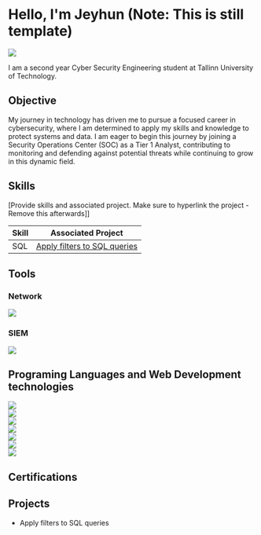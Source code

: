 # Hello, I'm Jeyhun (Note: This is still template)
<a href="www.linkedin.com/in/jeyhun-mustafayev-b6584b279"><img src="https://img.shields.io/badge/-LinkedIn-0072b1?&style=for-the-badge&logo=linkedin&logoColor=white" /></a>

I am a second year Cyber Security Engineering student at Tallinn University of Technology. 

## Objective

My journey in technology has driven me to pursue a focused career in cybersecurity, where I am determined to apply my skills and knowledge to protect systems and data. I am eager to begin this journey by joining a Security Operations Center (SOC) as a Tier 1 Analyst, contributing to monitoring and defending against potential threats while continuing to grow in this dynamic field.

## Skills
[Provide skills and associated project. Make sure to hyperlink the project - Remove this afterwards]]

| Skill                                         | Associated Project         |
|-----------------------------------------------|----------------------------|
| SQL       | <a href="https://github.com/MJeyhun/Apply-filters-to-SQL-queries">Apply filters to SQL queries</a>|



## Tools


### Network
<div>
    <img src="https://img.shields.io/badge/-Wireshark-1679A7?&style=for-the-badge&logo=Wireshark&logoColor=white" />
</div>

### SIEM
<div>
    <img src="https://img.shields.io/badge/Prometheus-000000?style=for-the-badge&logo=prometheus&labelColor=000000" />
</div>

## Programing Languages and Web Development technologies
<div>
    <img src="https://img.shields.io/badge/C++-00599C?style=flat-square&logo=C%2B%2B&logoColor=white" />
</div>
<div>
    <img src="https://shields.io/badge/JavaScript-F7DF1E?logo=JavaScript&logoColor=000&style=flat-square" />
</div>
<div>
    <img src="https://custom-icon-badges.demolab.com/badge/C%23-%23239120.svg?logo=cshrp&logoColor=white" />
</div>
<div>
    <img src="https://img.shields.io/badge/Python-3776AB?logo=python&logoColor=fff" />
</div>
<div>
    <img src="https://img.shields.io/badge/php-%23777BB4.svg?&logo=php&logoColor=white" />
</div>
<div>
    <img src="https://img.shields.io/badge/HTML-%23E34F26.svg?logo=html5&logoColor=white" />
</div>
<div>
    <img src="https://img.shields.io/badge/CSS-1572B6?logo=css3&logoColor=fff" />
</div>

## Certifications


## Projects
- Apply filters to SQL queries
